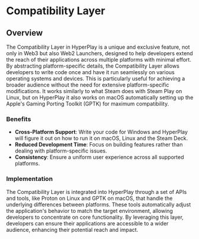 # Compatibility Layer

## Overview

The Compatibility Layer in HyperPlay is a unique and exclusive feature, not only in Web3 but also Web2 Launchers, designed to help developers extend the reach of their applications across multiple platforms with minimal effort. By abstracting platform-specific details, the Compatibility Layer allows developers to write code once and have it run seamlessly on various operating systems and devices. This is particularly useful for achieving a broader audience without the need for extensive platform-specific modifications.
It works similarly to what Steam does with Steam Play on Linux, but on HyperPlay it also works on macOS automatically setting up the Apple's Gaming Porting Toolkit (GPTK) for maximum compatibility.

### Benefits

- **Cross-Platform Support**: Write your code for Windows and HyperPlay will figure it out on how to run it on macOS, Linux and the Steam Deck.
- **Reduced Development Time**: Focus on building features rather than dealing with platform-specific issues.
- **Consistency**: Ensure a uniform user experience across all supported platforms.

### Implementation

The Compatibility Layer is integrated into HyperPlay through a set of APIs and tools, like Proton on Linux and GPTK on macOS, that handle the underlying differences between platforms. These tools automatically adjust the application's behavior to match the target environment, allowing developers to concentrate on core functionality. By leveraging this layer, developers can ensure their applications are accessible to a wider audience, enhancing their potential reach and impact.